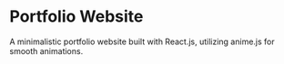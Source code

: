 # Portfolio Website

A minimalistic portfolio website built with React.js, utilizing anime.js for smooth animations.